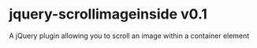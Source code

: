 # jquery-scrollimageinside v0.1
A jQuery plugin allowing you to scroll an image within a container element
